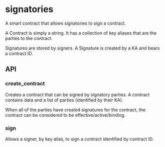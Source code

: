 # signatories
A smart contract that allows signatories to sign a contract.

A Contract is simply a string. It has a collection of key aliases that are the parties to the contract.

Signatures are stored by signers. A Signature is created by a KA and bears a contract ID.

## API
### create_contract
Creates a contract that can be signed by signatory parties.
A contract contains data and a list of parties (identified by their KA).

When all of the parties have created signatures for the contract, the contract can be considered to be effective/active/binding.


### sign
Allows a signer, by key alias, to sign a contract identified by contract ID.